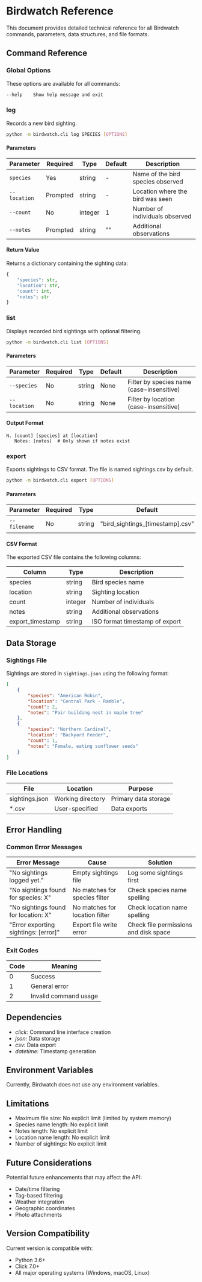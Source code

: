 # Birdwatch Reference

This document provides detailed technical reference for all Birdwatch commands, parameters, data structures, and file formats.

## Command Reference

### Global Options

These options are available for all commands:

```bash
--help    Show help message and exit
```

### log

Records a new bird sighting.

```bash
python -m birdwatch.cli log SPECIES [OPTIONS]
```

#### Parameters

| Parameter | Required | Type | Default | Description |
|-----------|----------|------|---------|-------------|
| `species` | Yes | string | - | Name of the bird species observed |
| `--location` | Prompted | string | - | Location where the bird was seen |
| `--count` | No | integer | 1 | Number of individuals observed |
| `--notes` | Prompted | string | "" | Additional observations |

#### Return Value

Returns a dictionary containing the sighting data:
```python
{
    "species": str,
    "location": str,
    "count": int,
    "notes": str
}
```

### list

Displays recorded bird sightings with optional filtering.

```bash
python -m birdwatch.cli list [OPTIONS]
```

#### Parameters

| Parameter | Required | Type | Default | Description |
|-----------|----------|------|---------|-------------|
| `--species` | No | string | None | Filter by species name (case-insensitive) |
| `--location` | No | string | None | Filter by location (case-insensitive) |

#### Output Format

```
N. [count] [species] at [location]
   Notes: [notes]  # Only shown if notes exist
```

### export

Exports sightings to CSV format. The file is named sightings.csv by default.

```bash
python -m birdwatch.cli export [OPTIONS]
```

#### Parameters

| Parameter | Required | Type | Default | Description |
|-----------|----------|------|---------|-------------|
| `--filename` | No | string | "bird_sightings_[timestamp].csv" | Output filename |

#### CSV Format

The exported CSV file contains the following columns:

| Column | Type | Description |
|--------|------|-------------|
| species | string | Bird species name |
| location | string | Sighting location |
| count | integer | Number of individuals |
| notes | string | Additional observations |
| export_timestamp | string | ISO format timestamp of export |

## Data Storage

### Sightings File

Sightings are stored in `sightings.json` using the following format:

```json
[
    {
        "species": "American Robin",
        "location": "Central Park - Ramble",
        "count": 2,
        "notes": "Pair building nest in maple tree"
    },
    {
        "species": "Northern Cardinal",
        "location": "Backyard Feeder",
        "count": 1,
        "notes": "Female, eating sunflower seeds"
    }
]
```

### File Locations

| File | Location | Purpose |
|------|----------|---------|
| sightings.json | Working directory | Primary data storage |
| *.csv | User-specified | Data exports |

## Error Handling

### Common Error Messages

| Error Message | Cause | Solution |
|--------------|-------|----------|
| "No sightings logged yet." | Empty sightings file | Log some sightings first |
| "No sightings found for species: X" | No matches for species filter | Check species name spelling |
| "No sightings found for location: X" | No matches for location filter | Check location name spelling |
| "Error exporting sightings: [error]" | Export file write error | Check file permissions and disk space |

### Exit Codes

| Code | Meaning |
|------|---------|
| 0 | Success |
| 1 | General error |
| 2 | Invalid command usage |

## Dependencies

- *click:* Command line interface creation
- *json:* Data storage
- *csv:* Data export
- *datetime:* Timestamp generation

## Environment Variables

Currently, Birdwatch does not use any environment variables.

## Limitations

- Maximum file size: No explicit limit (limited by system memory)
- Species name length: No explicit limit
- Notes length: No explicit limit
- Location name length: No explicit limit
- Number of sightings: No explicit limit

## Future Considerations

Potential future enhancements that may affect the API:

- Date/time filtering
- Tag-based filtering
- Weather integration
- Geographic coordinates
- Photo attachments

## Version Compatibility

Current version is compatible with:

- Python 3.6+
- Click 7.0+
- All major operating systems (Windows, macOS, Linux)
